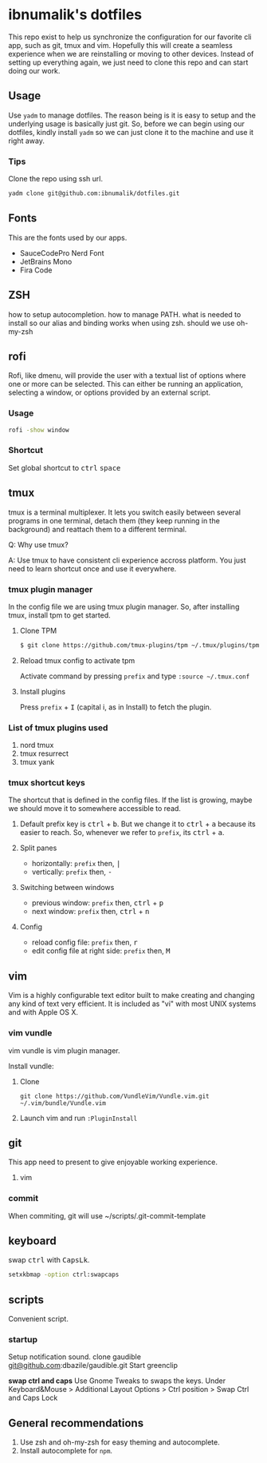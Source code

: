 # ibnumalik's dotfiles

This repo exist to help us synchronize the configuration for our favorite cli app, such as git, tmux and vim. Hopefully this will create a seamless experience when we are reinstalling or moving to other devices. Instead of setting up everything again, we just need to clone this repo and can start doing our work.

## Usage

Use `yadm` to manage dotfiles. The reason being is it is easy to setup and the underlying usage is basically just git. So, before we can begin using our dotfiles, kindly install `yadm` so we can just clone it to the machine and use it right away.

### Tips

Clone the repo using ssh url.

```bash
yadm clone git@github.com:ibnumalik/dotfiles.git
```

## Fonts

This are the fonts used by our apps.

* SauceCodePro Nerd Font
* JetBrains Mono
* Fira Code

## ZSH

how to setup autocompletion. how to manage PATH. what is needed to install so our alias and binding works when using zsh. should we use oh-my-zsh

## rofi

Rofi, like dmenu, will provide the user with a textual list of options where one or more can be selected. This can either be running an application, selecting a window, or options provided by an external script.

### Usage

```bash
rofi -show window
```

### Shortcut

Set global shortcut to <kbd>ctrl</kbd> <kbd>space</kbd>

## tmux

tmux is a terminal multiplexer. It lets you switch easily between several programs in one terminal, detach them (they keep running in the background) and reattach them to a different terminal.

Q: Why use tmux?

A: Use tmux to have consistent cli experience accross platform. You just need to learn shortcut once and use it everywhere.

### tmux plugin manager

In the config file we are using tmux plugin manager. So, after installing tmux, install tpm to get started.

1. Clone TPM

    ```bash
    $ git clone https://github.com/tmux-plugins/tpm ~/.tmux/plugins/tpm
    ```

2. Reload tmux config to activate tpm

    Activate command by pressing `prefix` and type `:source ~/.tmux.conf`

3. Install plugins

    Press `prefix` + <kbd>I</kbd> (capital i, as in Install) to fetch the plugin.

### List of tmux plugins used

1. nord tmux
2. tmux resurrect
3. tmux yank

### tmux shortcut keys

The shortcut that is defined in the config files. If the list is growing, maybe we should move it to somewhere accessible to read.

1. Default prefix key is <kbd>ctrl</kbd> + <kbd>b</kbd>. But we change it to <kbd>ctrl</kbd> + <kbd>a</kbd> because its easier to reach. So, whenever we refer to `prefix`, its <kbd>ctrl</kbd> + <kbd>a</kbd>.

2. Split panes
    - horizontally: `prefix` then, <kbd>|</kbd>
    - vertically: `prefix` then, <kbd>-</kbd>

3. Switching between windows
    - previous window: `prefix` then, <kbd>ctrl</kbd> + <kbd>p</kbd>
    - next window: `prefix` then, <kbd>ctrl</kbd> + <kbd>n</kbd>

4. Config
    - reload config file: `prefix` then, <kbd>r</kbd>
    - edit config file at right side: `prefix` then, <kbd>M</kbd>

## vim

Vim is a highly configurable text editor built to make creating and changing any kind of text very efficient. It is included as "vi" with most UNIX systems and with Apple OS X.

### vim vundle

vim vundle is vim plugin manager.

Install vundle:

1. Clone

    ```
    git clone https://github.com/VundleVim/Vundle.vim.git ~/.vim/bundle/Vundle.vim
    ```
2. Launch vim and run `:PluginInstall`

## git

This app need to present to give enjoyable working experience.

1. vim

### commit

When commiting, git will use ~/scripts/.git-commit-template

## keyboard

swap <kbd>ctrl</kbd> with <kbd>CapsLk</kbd>.

```bash
setxkbmap -option ctrl:swapcaps
```

## scripts

Convenient script.

### startup

Setup notification sound. clone gaudible git@github.com:dbazile/gaudible.git
Start greenclip

**swap ctrl and caps**
Use Gnome Tweaks to swaps the keys. Under Keyboard&Mouse > Additional Layout Options > Ctrl position > Swap Ctrl and Caps Lock

## General recommendations

1. Use zsh and oh-my-zsh for easy theming and autocomplete.
2. Install autocomplete for `npm`.
